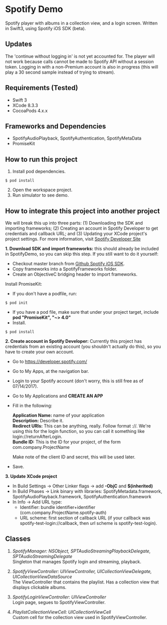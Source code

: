 Spotify Demo
===============================================
Spotify player with albums in a collection view, and a login screen. Written in Swift3, using Spotify iOS SDK (beta).

Updates
-----------------------------------------------
The 'continue without logging in' is not yet accounted for. The player will not work because calls cannot be made to Spotify API without a session token. Logging in with a non-Premium account is also in progress (this will play a 30 second sample instead of trying to stream).

Requirements (Tested)
-----------------------------------------------
* Swift 3
* XCode 8.3.3
* CocoaPods 4.x.x

Frameworks and Dependencies
-----------------------------------------------
* SpotifyAudioPlayback, SpotifyAuthentication, SpotifyMetaData
* PromiseKit

How to run this project
-----------------------------------------------
1. Install pod dependencies.  
  ```
  $ pod install
  ```
2. Open the workspace project.
3. Run simulator to see demo.

How to integrate this project into another project
-----------------------------------------------
We will break this up into three parts: (1) Downloading the SDK and importing frameworks; (2) Creating an account in Spotify Developer to get credentials and callback URL; and (3) Updating your XCode project's project settings. For more information, visit [Spotify Developer Site](https://developer.spotify.com/technologies/spotify-ios-sdk/ "Spotify Developer")

**1. Download SDK and import frameworks:** this should already be included in SpotifyDemo, so you can skip this step. If you still want to do it yourself:
  * Checkout master branch from [Github Spotify iOS SDK](https://github.com/spotify/ios-sdk "ios-sdk").
  * Copy frameworks into a SpotifyFrameworks folder.
  * Create an ObjectiveC bridging header to import frameworks.  

  Install PromiseKit:
  * If you don't have a podfile, run:
  ```
  $ pod init
  ```
  * If you have a pod file, make sure that under your project target, include **pod "PromiseKit", "~> 4.0"**
  * Install.
  ```
  $ pod install
  ```
**2. Create account in Spotify Developer:** Currently this project has credentials from an existing account (you shouldn't actually do this), so you have to create your own account.
  * Go to https://developer.spotify.com/
  * Go to My Apps, at the navigation bar.
  * Login to your Spotify account (don't worry, this is still free as of 07/14/2017).
  * Go to My Applications and **CREATE AN APP**
  * Fill in the following:

    **Application Name:** name of your application  
    **Description:** Describe it.  
    **Redirect URIs:** This can be anything, really. Follow format <unique-prefix>://<callback>. We're using this for the login function, so you can call it something like login://returnAfterLogin.  
    **Bundle ID:** This is the ID for your project, of the form com.company.ProjectName  

    Make note of the client ID and secret, this will be used later.

  * Save.

**3. Update XCode project**  
  * In Build Settings -> Other Linker flags -> add **-ObjC** and **$(inherited)**
  * In Build Phases -> Link binary with libraries: SpotifyMetadata.framework, SpotifyAudioPlayback.framework, SpotifyAuthentication.framework
  * In Info -> Add URL type:
    * Identifier: bundle identifier+identifier  (com.company.ProjectName.spotify-auth)
    * URL scheme: first section of callback URL (if your callback was spotify-test-login://callback, then url scheme is spotify-test-login).

Classes
-----------------------------------------------
1. *SpotifyManager: NSObject, SPTAudioStreamingPlaybackDelegate, SPTAudioStreamingDelegate*  
  Singleton that manages Spotify login and streaming, playback.

2. *SpotifyViewController: UIViewController, UICollectionViewDelegate, UICollectionViewDataSource*  
  The ViewController that contains the playlist. Has a collection view that displays clickable albums.

3. *SpotifyLoginViewController: UIViewController*  
  Login page, segues to SpotifyViewController.

4. *PlaylistCollectionViewCell: UICollectionViewCell*  
  Custom cell for the collection view used in SpotifyViewController.  
